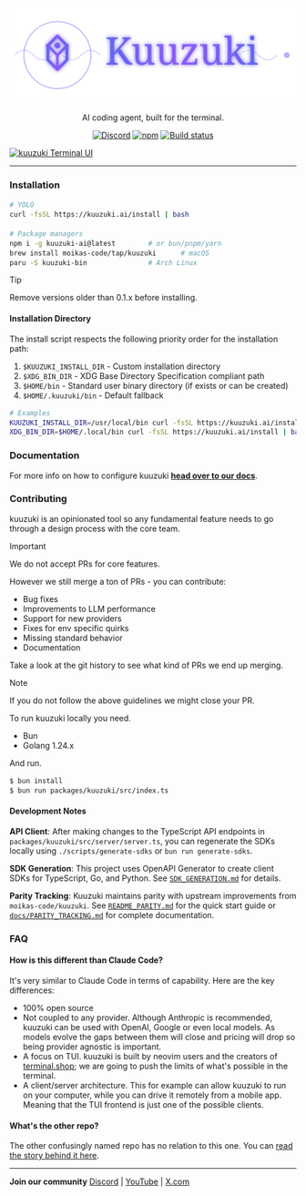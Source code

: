 <p align="center">
  <a href="https://kuuzuki.ai">
    <picture>
      <source srcset="packages/web/src/assets/logo-ornate-dark.svg" media="(prefers-color-scheme: dark)">
      <source srcset="packages/web/src/assets/logo-ornate-light.svg" media="(prefers-color-scheme: light)">
      <img src="packages/web/src/assets/logo-ornate-light.svg" alt="kuuzuki logo">
    </picture>
  </a>
</p>
<p align="center">AI coding agent, built for the terminal.</p>
<p align="center">
  <a href="https://kuuzuki.ai/discord"><img alt="Discord" src="https://img.shields.io/discord/1391832426048651334?style=flat-square&label=discord" /></a>
  <a href="https://www.npmjs.com/package/kuuzuki-ai"><img alt="npm" src="https://img.shields.io/npm/v/kuuzuki-ai?style=flat-square" /></a>
  <a href="https://github.com/moikas-code/kuuzuki/actions/workflows/publish.yml"><img alt="Build status" src="https://img.shields.io/github/actions/workflow/status/moikas-code/kuuzuki/publish.yml?style=flat-square&branch=dev" /></a>
</p>

[![kuuzuki Terminal UI](packages/web/src/assets/lander/screenshot.png)](https://kuuzuki.ai)

---

### Installation

```bash
# YOLO
curl -fsSL https://kuuzuki.ai/install | bash

# Package managers
npm i -g kuuzuki-ai@latest        # or bun/pnpm/yarn
brew install moikas-code/tap/kuuzuki      # macOS
paru -S kuuzuki-bin               # Arch Linux
```

> [!TIP]
> Remove versions older than 0.1.x before installing.

#### Installation Directory

The install script respects the following priority order for the installation path:

1. `$KUUZUKI_INSTALL_DIR` - Custom installation directory
2. `$XDG_BIN_DIR` - XDG Base Directory Specification compliant path
3. `$HOME/bin` - Standard user binary directory (if exists or can be created)
4. `$HOME/.kuuzuki/bin` - Default fallback

```bash
# Examples
KUUZUKI_INSTALL_DIR=/usr/local/bin curl -fsSL https://kuuzuki.ai/install | bash
XDG_BIN_DIR=$HOME/.local/bin curl -fsSL https://kuuzuki.ai/install | bash
```

### Documentation

For more info on how to configure kuuzuki [**head over to our docs**](https://kuuzuki.ai/docs).

### Contributing

kuuzuki is an opinionated tool so any fundamental feature needs to go through a
design process with the core team.

> [!IMPORTANT]
> We do not accept PRs for core features.

However we still merge a ton of PRs - you can contribute:

- Bug fixes
- Improvements to LLM performance
- Support for new providers
- Fixes for env specific quirks
- Missing standard behavior
- Documentation

Take a look at the git history to see what kind of PRs we end up merging.

> [!NOTE]
> If you do not follow the above guidelines we might close your PR.

To run kuuzuki locally you need.

- Bun
- Golang 1.24.x

And run.

```bash
$ bun install
$ bun run packages/kuuzuki/src/index.ts
```

#### Development Notes

**API Client**: After making changes to the TypeScript API endpoints in `packages/kuuzuki/src/server/server.ts`, you can regenerate the SDKs locally using `./scripts/generate-sdks` or `bun run generate-sdks`.

**SDK Generation**: This project uses OpenAPI Generator to create client SDKs for TypeScript, Go, and Python. See [`SDK_GENERATION.md`](SDK_GENERATION.md) for details.

**Parity Tracking**: Kuuzuki maintains parity with upstream improvements from `moikas-code/kuuzuki`. See [`README_PARITY.md`](README_PARITY.md) for the quick start guide or [`docs/PARITY_TRACKING.md`](docs/PARITY_TRACKING.md) for complete documentation.

### FAQ

#### How is this different than Claude Code?

It's very similar to Claude Code in terms of capability. Here are the key differences:

- 100% open source
- Not coupled to any provider. Although Anthropic is recommended, kuuzuki can be used with OpenAI, Google or even local models. As models evolve the gaps between them will close and pricing will drop so being provider agnostic is important.
- A focus on TUI. kuuzuki is built by neovim users and the creators of [terminal.shop](https://terminal.shop); we are going to push the limits of what's possible in the terminal.
- A client/server architecture. This for example can allow kuuzuki to run on your computer, while you can drive it remotely from a mobile app. Meaning that the TUI frontend is just one of the possible clients.

#### What's the other repo?

The other confusingly named repo has no relation to this one. You can [read the story behind it here](https://x.com/thdxr/status/1933561254481666466).

---

**Join our community** [Discord](https://discord.gg/kuuzuki) | [YouTube](https://www.youtube.com/c/sst-dev) | [X.com](https://x.com/SST_dev)
